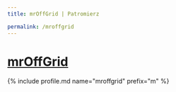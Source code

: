 ```yaml
---
title: mrOffGrid | Patromierz

permalink: /mroffgrid
---
```


# [mrOffGrid](https://patronite.pl/mroffgrid)

{% include profile.md name="mroffgrid" prefix="m" %}

